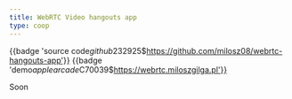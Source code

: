 ```yaml
---
title: WebRTC Video hangouts app
type: coop
---
```


{{badge 'source code$github$232925$https://github.com/milosz08/webrtc-hangouts-app'}}
{{badge 'demo$applearcade$C70039$https://webrtc.miloszgilga.pl'}}

Soon
